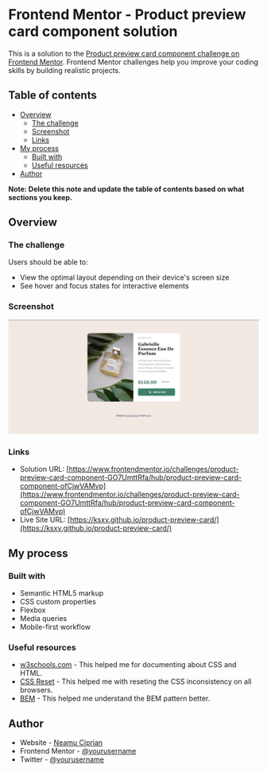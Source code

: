 # Frontend Mentor - Product preview card component solution

This is a solution to the [Product preview card component challenge on Frontend Mentor](https://www.frontendmentor.io/challenges/product-preview-card-component-GO7UmttRfa). Frontend Mentor challenges help you improve your coding skills by building realistic projects.

## Table of contents

- [Overview](#overview)
  - [The challenge](#the-challenge)
  - [Screenshot](#screenshot)
  - [Links](#links)
- [My process](#my-process)
  - [Built with](#built-with)
  - [Useful resources](#useful-resources)
- [Author](#author)

**Note: Delete this note and update the table of contents based on what sections you keep.**

## Overview

### The challenge

Users should be able to:

- View the optimal layout depending on their device's screen size
- See hover and focus states for interactive elements

### Screenshot

![](./design/screenshot.png)

### Links

- Solution URL: [https://www.frontendmentor.io/challenges/product-preview-card-component-GO7UmttRfa/hub/product-preview-card-component-ofCjwVAMvp](https://www.frontendmentor.io/challenges/product-preview-card-component-GO7UmttRfa/hub/product-preview-card-component-ofCjwVAMvp)
- Live Site URL: [https://ksxv.github.io/product-preview-card/](https://ksxv.github.io/product-preview-card/)

## My process

### Built with

- Semantic HTML5 markup
- CSS custom properties
- Flexbox
- Media queries
- Mobile-first workflow

### Useful resources

- [w3schools.com](https://www.w3schools.com/) - This helped me for documenting about CSS and HTML.
- [CSS Reset](https://meyerweb.com/eric/tools/css/reset/) - This helped me with reseting the CSS inconsistency on all browsers.
- [BEM](http://getbem.com/) - This helped me understand the BEM pattern better.

## Author

- Website - [Neamu Ciprian](https://ciprianneamu.netlify.app/)
- Frontend Mentor - [@yourusername](https://www.frontendmentor.io/profile/yourusername)
- Twitter - [@yourusername](https://www.twitter.com/yourusername)
